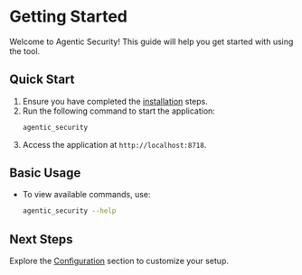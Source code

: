 # Getting Started

Welcome to Agentic Security! This guide will help you get started with using the tool.

## Quick Start

1. Ensure you have completed the [installation](installation.md) steps.
1. Run the following command to start the application:
   ```bash
   agentic_security
   ```
1. Access the application at `http://localhost:8718`.

## Basic Usage

- To view available commands, use:
  ```bash
  agentic_security --help
  ```

## Next Steps

Explore the [Configuration](configuration.md) section to customize your setup.
